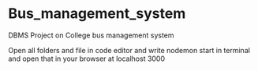 # Bus_management_system
DBMS Project on College bus management system 

Open all folders and file in code editor and write nodemon start in terminal and open that in your browser at localhost 3000 
